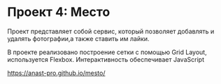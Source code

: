 # Проект 4: Место


Проект представляет собой сервис, который позволяет добавлять и удалять фотографии,а также ставить им лайки.

В проекте реализовано построение сетки с помощью Grid Layout, используется Flexbox. Интерактивность обеспечивает JavaScript

https://anast-pro.github.io/mesto/
